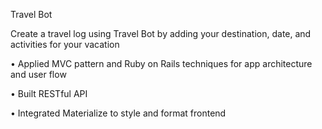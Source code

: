 Travel Bot

Create a travel log using Travel Bot by adding your destination, date, and activities for your vacation


• Applied MVC pattern and Ruby on Rails techniques for app architecture and user flow 

• Built RESTful API

• Integrated Materialize to style and format frontend
